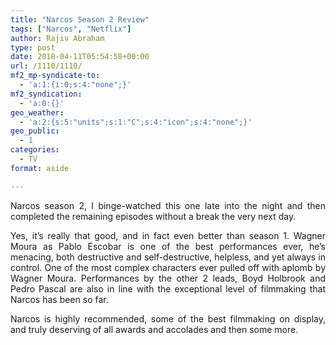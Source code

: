 ```yaml
---
title: "Narcos Season 2 Review"
tags: ["Narcos", "Netflix"]
author: Rajiv Abraham
type: post
date: 2018-04-11T05:54:58+00:00
url: /1110/1110/
mf2_mp-syndicate-to:
  - 'a:1:{i:0;s:4:"none";}'
mf2_syndication:
  - 'a:0:{}'
geo_weather:
  - 'a:2:{s:5:"units";s:1:"C";s:4:"icon";s:4:"none";}'
geo_public:
  - 1
categories:
  - TV
format: aside

---
```

<p style="text-align: justify;">
  Narcos season 2, I binge-watched this one late into the night and then completed the remaining episodes without a break the very next day.
</p>

<p style="text-align: justify;">
  Yes, it’s really that good, and in fact even better than season 1. Wagner Moura as Pablo Escobar is one of the best performances ever, he’s menacing, both destructive and self-destructive, helpless, and yet always in control. One of the most complex characters ever pulled off with aplomb by Wagner Moura. Performances by the other 2 leads, Boyd Holbrook and Pedro Pascal are also in line with the exceptional level of filmmaking that Narcos has been so far.
</p>

<p style="text-align: justify;">
  Narcos is highly recommended, some of the best filmmaking on display, and truly deserving of all awards and accolades and then some more.
</p>
